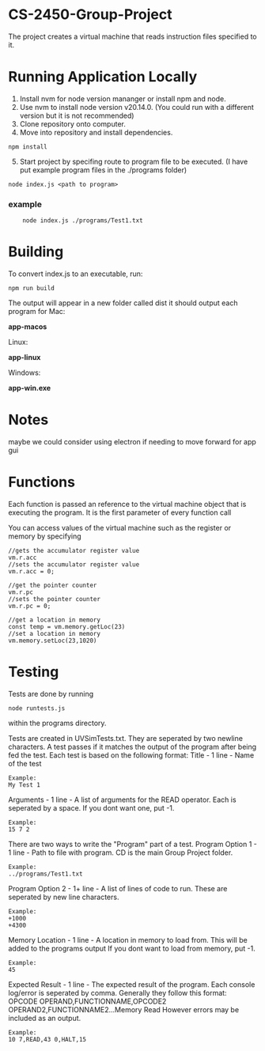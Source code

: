 # CS-2450-Group-Project

The project creates a virtual machine that reads instruction files specified to it.

# Running Application Locally

1. Install nvm for node version mananger or install npm and node.
2. Use nvm to install node version v20.14.0. (You could run with a different version but it is not recommended)
3. Clone repository onto computer.
4. Move into repository and install dependencies.

```
npm install
```

5. Start project by specifing route to program file to be executed. (I have put example program files in the ./programs folder)

```
node index.js <path to program>
```

### example

```
    node index.js ./programs/Test1.txt
```

# Building

To convert index.js to an executable, run:

```
npm run build
```

The output will appear in a new folder called dist it should output each program for Mac:

**app-macos**

Linux:

**app-linux**

Windows:

**app-win.exe**

# Notes

maybe we could consider using electron if needing to move forward for app gui

# Functions

Each function is passed an reference to the virtual machine object that is executing the program.
It is the first parameter of every function call

You can access values of the virtual machine such as the register or memory by specifying

```
//gets the accumulator register value
vm.r.acc
//sets the accumulator register value
vm.r.acc = 0;

//get the pointer counter 
vm.r.pc
//sets the pointer counter
vm.r.pc = 0;

//get a location in memory
const temp = vm.memory.getLoc(23)
//set a location in memory
vm.memory.setLoc(23,1020)
```

# Testing

Tests are done by running
```
node runtests.js
```
within the programs directory.

Tests are created in UVSimTests.txt. They are seperated by two newline characters.
A test passes if it matches the output of the program after being fed the test.
Each test is based on the following format:
Title - 1 line - Name of the test
```
Example: 
My Test 1
```
Arguments - 1 line - A list of arguments for the READ operator.
Each is seperated by a space. If you dont want one, put -1.
```
Example: 
15 7 2
```
There are two ways to write the "Program" part of a test.
Program Option 1 - 1 line - Path to file with program. CD is the main Group Project folder.
```
Example: 
../programs/Test1.txt
```
Program Option 2 - 1+ line - A list of lines of code to run. These are seperated by new line characters.
```
Example: 
+1000
+4300
```
Memory Location - 1 line - A location in memory to load from. This will be added to the programs output
If you dont want to load from memory, put -1.
```
Example: 
45
```
Expected Result - 1 line - The expected result of the program. Each console log/error is seperated by comma.
Generally they follow this format:
OPCODE OPERAND,FUNCTIONNAME,OPCODE2 OPERAND2,FUNCTIONNAME2...Memory Read
However errors may be included as an output.
```
Example: 
10 7,READ,43 0,HALT,15
```